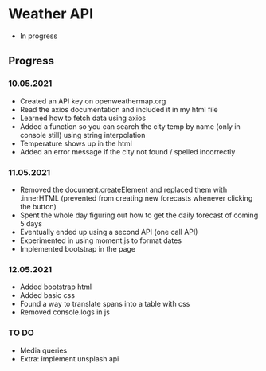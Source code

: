# Weather API

* In progress

## Progress

### 10.05.2021

* Created an API key on openweathermap.org
* Read the axios documentation and included it in my html file
* Learned how to fetch data using axios
* Added a function so you can search the city temp by name (only in console still) using string interpolation
* Temperature shows up in the html
* Added an error message if the city not found / spelled incorrectly

### 11.05.2021

* Removed the document.createElement and replaced them with .innerHTML (prevented from creating new forecasts whenever clicking the button)
* Spent the whole day figuring out how to get the daily forecast of coming 5 days
* Eventually ended up using a second API (one call API)
* Experimented in using moment.js to format dates
* Implemented bootstrap in the page

### 12.05.2021
* Added bootstrap html
* Added basic css
* Found a way to translate spans into a table with css
* Removed console.logs in js

### TO DO
* Media queries
* Extra: implement unsplash api